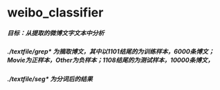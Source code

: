 # weibo_classifier
##### 目标：从提取的微博文字文本中分析
##### ./textfile/grep* 为摘取博文，其中以1101结尾的为训练样本，6000条博文；Movie为正样本，Other为负样本；1108结尾的为测试样本，10000条博文，
##### ./textfile/seg* 为分词后的结果
